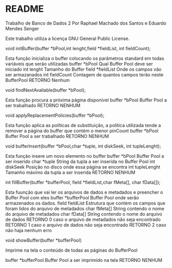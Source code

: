 README
======

Trabalho de Banco de Dados 2
Por Raphael Machado dos Santos e Eduardo Mendes Senger

Este trabalho utiliza a licença GNU General Public License.

void initBuffer(buffer *bPool,int lenght,field *fieldList, int fieldCount);

Esta função inicializa o buffer colocando os parâmetros standard em todas variáveis que serão utilizadas
  buffer *bPool           Qual Buffer Pool deve ser iniciado
  int lenght              Tamanho do Buffer
  field *fieldList        Onde os campos vão ser armazanados
  int fieldCount          Contagem de quantos campos terão neste BufferPool
  RETORNO                 Nenhum




void findNextAvaliable(buffer *bPool);

Esta função procura a próxima página disponível
  buffer *bPool           Buffer Pool a ser trabalhado
  RETORNO                 NENHUM

void applyReplacementPolicies(buffer *bPool);

Esta função aplica as políticas de substituição, a política utilizada tende a remover a página do buffer que contém o menor pinCount
  buffer *bPool           Buffer Pool a ser trabalhado
  RETORNO                 NENHUM




void bufferInsert(buffer *bPool,char *tuple, int diskSeek, int tupleLenght);

Esta função insere um novo elemento no buffer
  buffer *bPool           Buffer Pool a ser inserido
  char *tuple             String da tupla a ser inserida no Buffer Pool
  int diskSeek            Posição no disco onde essa página se encontra
  int tupleLenght         Tamanho máximo da tupla a ser inserida
  RETORNO                 NENHUM


int fillBuffer(buffer *bufferPool, field *fieldList,char fMeta[], char fData[]);

Esta fuunção que vai ler os arquivos de dados e metadados e preencher o Buffer Pool com eles
  buffer *bufferPool      Buffer Pool onde serão armazenados os dados.
  field fieldList         Estrutura que contém os campos que foram lidos do arquivo de metadados
  char fMeta[]            String contendo o nome do arquivo de metadados
  char fData[]            String contendo o nome do arquivo de dados
  RETORNO                 0 caso o arquivo de metadados não seja encontrado
  RETORNO                 1 caso o arquivo de dados não seja encontrado
  RETORNO                 2 caso não haja nenhum erro


void showBuffer(buffer *bufferPool)

Imprime na tela o conteúdo de todas as páginas do BufferPool

  buffer *bufferPool      Buffer Pool a ser imprimido na tela
  RETORNO                 NENHUM
